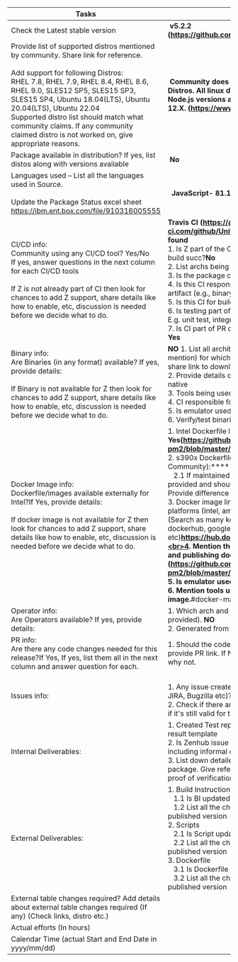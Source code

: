 Tasks | Details 
-- | --
Check the Latest stable version |  **v5.2.2 (https://github.com/Unitech/pm2/tree/5.2.2)**
Provide list of supported distros mentioned by community. Share link for reference.<br><br>Add support for following   Distros:<br>  RHEL 7.8, RHEL 7.9, RHEL 8.4, RHEL 8.6, RHEL 9.0, SLES12 SP5, SLES15 SP3, SLES15 SP4, Ubuntu 18.04(LTS), Ubuntu 20.04(LTS), Ubuntu 22.04 <br> Supported distro list should match   what community claims. If any community claimed distro is not worked on, give   appropriate reasons. |  **Community does not mention any specific Distros. All linux distros are supported if all Node.js versions are supported starting Node.js 12.X. (https://www.npmjs.com/package/pm2)**
Package   available in distribution? If yes, list distos along with versions available |  **No**
Languages used – List all the languages used in Source. <br><br>Update the Package Status excel sheet <br>https://ibm.ent.box.com/file/910316005555 |   **JavaScript- 81.1%		Shell- 18.4%	Other- 0.5%**
CI/CD info: <br> Community using any CI/CD tool? Yes/No<br>If yes, answer questions in the next column for each CI/CD tools<br><br>If Z is not already part of CI then look for chances to add Z support, share details like how to enable, etc, discussion is needed before we decide what to do.  |  **Travis CI (https://app.travis-ci.com/github/Unitech/pm2) public CI/CD info. found**  <br>1. Is Z part of the CI? If yes, working properly & build succ?**No** <br> 2.  List archs being built **linux/amd64**<br>3. Is the package cross compiled? **No**<br>4. Is this CI responsible for releasing any build artifact (e.g., binary/docker image/operator)**NO**  <br>5. Is this CI for build only? **Yes**<br>6. Is testing part of the CI (What kind of testing. E.g. unit test, integration test) **No**<br>7.   Is CI part of PR checks or PR merge commits? **Yes**
Binary info:<br>Are Binaries (in any format) available? If yes, provide details: <br><br>If Binary is not available for Z then look for chances to add Z support, share details like how to enable, etc, discussion is needed before we decide what to do.  |  **NO**		1.	List all architectures (including no-arch/no-mention) for which binaries are available and share link to download.****<br>2. Provide details on how it is built e.g. cross vs native <br>3.	Tools being used to create binary <br>4.	CI responsible for releasing the binary<br>5.	Is emulator used?<br>6.	Verify/test binaries and share results.
Docker Image info:<br> Dockerfile/images available externally for Intel?If Yes, provide details: <br> <br>If docker image is not available for Z then look for chances to add Z support, share details like how to enable, etc, discussion is needed before we decide what to do. |  1.	Intel Dockerfile link: **Yes(https://github.com/keymetrics/docker-pm2/blob/master/tags/latest/alpine/Dockerfile)**<br>2. s390x Dockerfile link (Maintained by us / Community):****<br>&nbsp;&nbsp;&nbsp;2.1 If maintained by us,      Dockerfile should be provided and should as close to Intel as possible. Provide difference with Intel if any and why<br>3.	Docker image link (for s390x and other platforms (Intel, amd, ppc64 etc): <br>(Search as many keywords as u can think of – e.g.  dockerhub, google, gcloud , Rhel registry etc)**https://hub.docker.com/r/keymetrics/pm2**<br>4.	Mention the CI responsible for building   and publishing docker image.**Travis CI (https://github.com/keymetrics/docker-pm2/blob/master/.travis.yml)**<br>5.	Is emulator used?<br>6.	Mention tools used to build the image.**#docker-manifest**
Operator info:<br> Are Operators available?   If yes, provide details:| 1. Which arch and where to find it (link should be provided).  **NO**<br>2.   Generated from their CI/CD? **NO**
PR info:<br> Are there any code changes needed for this release?If Yes, If yes, list them all in the next column and answer question for each. | 1.	Should the code changes be PRed? If yes provide PR link. If Not PRed, provide reasons on why not. 
Issues info:| <br>1. Any issue created with community (GitHub, JIRA, Bugzilla etc)?If Yes, provide issue link.<br>2. Check if there are existing open issues/PR’s and if it's still valid for this release.  
Internal Deliverables: | 1.	Created Test reports (Table format)?Use test result template<br>2.	Is Zenhub issue updated with all UpToDate info including informal community communications<br>3.	List down detailed Steps followed to verify the package. Give reference link as well. Also Attach a proof of verification on the ZenHub issue
External Deliverables: | 1.	Build Instructions <br>&nbsp;&nbsp;&nbsp;1.1	Is BI updated?<br>&nbsp;&nbsp;&nbsp;1.2	List all the changes done with respect to published version<br>2.	Scripts <br>&nbsp;&nbsp;&nbsp;2.1	Is Script updated?<br>&nbsp;&nbsp;&nbsp;2.2	List all the changes done with respect to published version<br>3.	Dockerfile  <br>&nbsp;&nbsp;&nbsp;3.1	Is Dockerfile updated?<br>&nbsp;&nbsp;&nbsp;3.2	List all the changes done with respect to published version 
External table changes required? Add details about external table changes required (If any) (Check links, distro etc.) |
Actual efforts (In   hours) |  
Calendar   Time (actual Start and End Date in yyyy/mm/dd) |  

